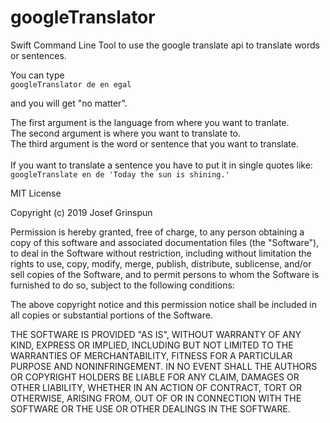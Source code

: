 # googleTranslator
Swift Command Line Tool to use the google translate api to translate words or sentences.

You can type 
<br>
```googleTranslator de en egal```

and you will get "no matter".
<br>

The first argument is the language from where you want to tranlate.<br>
The second argument is where you want to translate to.<br>
The third argument is the word or sentence that you want to translate.
<br> <br>
If you want to translate a sentence you have to put it in single quotes like: <br>
```googleTranslate en de 'Today the sun is shining.'```



MIT License

Copyright (c) 2019 Josef Grinspun

Permission is hereby granted, free of charge, to any person obtaining a copy
of this software and associated documentation files (the "Software"), to deal
in the Software without restriction, including without limitation the rights
to use, copy, modify, merge, publish, distribute, sublicense, and/or sell
copies of the Software, and to permit persons to whom the Software is
furnished to do so, subject to the following conditions:

The above copyright notice and this permission notice shall be included in all
copies or substantial portions of the Software.

THE SOFTWARE IS PROVIDED "AS IS", WITHOUT WARRANTY OF ANY KIND, EXPRESS OR
IMPLIED, INCLUDING BUT NOT LIMITED TO THE WARRANTIES OF MERCHANTABILITY,
FITNESS FOR A PARTICULAR PURPOSE AND NONINFRINGEMENT. IN NO EVENT SHALL THE
AUTHORS OR COPYRIGHT HOLDERS BE LIABLE FOR ANY CLAIM, DAMAGES OR OTHER
LIABILITY, WHETHER IN AN ACTION OF CONTRACT, TORT OR OTHERWISE, ARISING FROM,
OUT OF OR IN CONNECTION WITH THE SOFTWARE OR THE USE OR OTHER DEALINGS IN THE
SOFTWARE.
